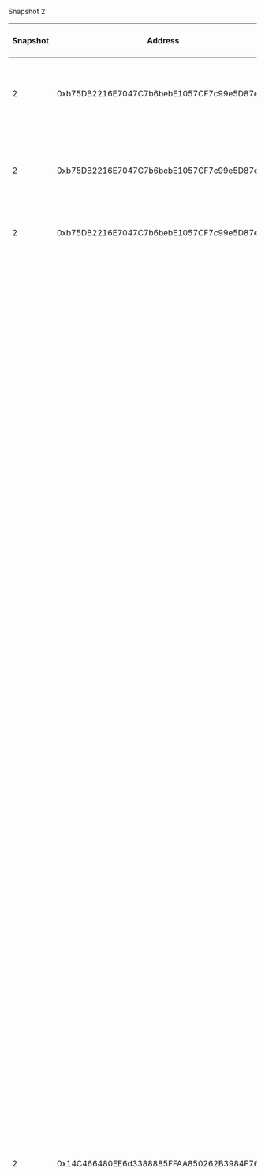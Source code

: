 Snapshot 2
 
 **Snapshot** | **Address** | **Contact** | **Description** | **Rebased Weights** | **Primary MRI** | **Secondary MRI** | **Primary MRI Percent** | **Second Percent** | **Primary MRI Amount** | **Secondary MRI Amount** 
---|---|---|---|---|---|---|---|---|---|---
 2 | 0xb75DB2216E7047C7b6bebE1057CF7c99e5D87eD0 | TheOracle\-Potentiated | "Adminitration of social channels, growth, API dev sourcing for integrations, calls with protocols,onboarded devs for protocols, Operating work for Design tile library and inforgraphics" | "160,000\.00" | 9 |  | 1 | 0 | 160000 | 0 
 2 | 0xb75DB2216E7047C7b6bebE1057CF7c99e5D87eD0 | TheOracle\-Potentiated | "Adminitration of social channels, API dev sourcing for integrations, discussions with protocols, onboarded devs for protocols, dev discussions to develop router, discussions with Moonbeam Foundation and Tanssi for integration" | "120,000\.00" | 9 |  | 1 | 0 | 120000 | 0 
 2 | 0xb75DB2216E7047C7b6bebE1057CF7c99e5D87eD0 | \(https://github\.com/MorpheusAIs/Morpheus/commit/647f110028d99fd6a5a62927cd65114d3336e468\) | "Adminitration of social channels, reorganising the github and changing links across various areas, integrations" | "110,000\.00" | 9 |  | 1 | 0 | 110000 | 0 
 2 | 0x14C466480EE6d3388885FFAA850262B3984F76e1 | "https://github\.com/MorpheusAIs/Morpheus/commit/00fe77030171d53e002e5ad36914227d9cf521c9, https://github\.com/MorpheusAIs/Morpheus/commit/3824d0ee0fe335ac69c4d06dfae7aafac02b08b2, https://github\.com/MorpheusAIs/Morpheus/commit/a76a53a6c2b100d1d09befe776eb851fcd293334, https://github\.com/MorpheusAIs/Morpheus/commit/e0055bbc61b9f19d374b87ec9a2665c8e149a703, https://github\.com/MorpheusAIs/Morpheus/commit/1084eb54edf1efaf81ace28b4f38170b06585a86, https://github\.com/MorpheusAIs/Morpheus/commit/4a9ffc9c606998efae37e47a22d0bcc937973b9c, https://github\.com/MorpheusAIs/Morpheus/commit/6e0f7489d85b89597548718c7cb6735d24cb49db, https://github\.com/MorpheusAIs/Morpheus/commit/3eda9043f774dd423c9a27fd1e66a5da7212a377, https://github\.com/MorpheusAIs/Morpheus/commit/5469c6a91e542a212ac021aeb6349824ca358354, https://github\.com/MorpheusAIs/Morpheus/commit/1dd8c1781416ee4493aba439aa1cde853653f57d, https://github\.com/MorpheusAIs/Morpheus/commit/d75f8a4143c17c9a97e9ce17b4069b1285b92a61, https://github\.com/MorpheusAIs/Morpheus/commit/371aa0dda5447bf30c6234340299526faa4326b3, https://github\.com/MorpheusAIs/Morpheus/commit/6a1a91530b755ecd9d097e78aad863e19d4719ae, https://github\.com/MorpheusAIs/Morpheus/commit/f42bbdafc97fff2f35e33957330393d20568af28, https://github\.com/MorpheusAIs/Morpheus/commit/726ac4580884ed00f2380e77060b3d7822cb2b59, https://github\.com/MorpheusAIs/Morpheus/commit/8b1af912cb6097124dfb3596ac0561b618e45954, https://github\.com/MorpheusAIs/Morpheus/commit/04e87cdb03f91b05f6d51ab06920cfbb707a4a80, https://github\.com/MorpheusAIs/Morpheus/commit/85d80176169d9ec91c6d620bafc477250403bcef, https://github\.com/MorpheusAIs/Morpheus/commit/87af54d734ecada864fc415ada2524e185b637d4, https://github\.com/MorpheusAIs/Morpheus/commit/0e6a8e6ef2ff37b565a5c3fea62758c2b41d63e9, https://github\.com/MorpheusAIs/Morpheus/commit/b7a8b2864d637649507ad97a94793e19315738fd, https://github\.com/MorpheusAIs/Morpheus/commit/9d9d31cb9cfc3e17fc448c7499d15bb8ec926d90, https://github\.com/MorpheusAIs/Morpheus/commit/373fdf722e96d7ba93280f5f77d18d56759c5102, https://github\.com/MorpheusAIs/Morpheus/commit/22b791a940527b0579ad96b3ee3f12ba2f41aca0, https://github\.com/MorpheusAIs/Morpheus/commit/4c8b399148a82cfd9931602bf8fa5dd920230322, https://github\.com/MorpheusAIs/Morpheus/commit/aa01e6c93ef1f12661ffd336cc402d4c7fa76c89, https://github\.com/MorpheusAIs/Morpheus/commit/0271f50ff2fcb9f3c76e2e6bc0c8af3f1ecc839f, https://github\.com/MorpheusAIs/Morpheus/commit/045273189b3cfdbc97018a0e166c49c0b40e32b1, https://github\.com/MorpheusAIs/Morpheus/commit/bfd9b582637fa78c9451d68d90e418dba8d4772a, https://github\.com/MorpheusAIs/Morpheus/commit/17284f1043a3ef17e1c91c5f808043a458936b91, https://github\.com/MorpheusAIs/Morpheus/commit/934eda9a77c980cd8a170830691c7d7fc767089a, https://github\.com/MorpheusAIs/Morpheus/commit/16bdaa93d2d91f6663f3bac8f06e3de7e1f80669, https://github\.com/MorpheusAIs/Morpheus/commit/a75f741babae67a1103756339fce649937995368, https://github\.com/MorpheusAIs/Morpheus/commit/85da429cea87fd3a6dddefad95f6618db159d29d, https://github\.com/MorpheusAIs/Morpheus/commit/f06a2c7ed539239e9a9d982fe086787d5620b552, https://github\.com/MorpheusAIs/Morpheus/commit/55dd591f0be37c4377f6cff7ca0f2191977e2dc1, https://github\.com/MorpheusAIs/Morpheus/commit/58d0125fb853ed6681373b0a629f29aecd13c19a, https://github\.com/MorpheusAIs/Morpheus/commit/c6368029005059c0a0640f784030cc66efa1c70d, https://github\.com/MorpheusAIs/Morpheus/commit/354b3a9a48ba0f96294003affd4ff3d19bd21086, https://github\.com/MorpheusAIs/Morpheus/commit/9c5e34493dad2ae061b7b38b254c4c317fb95ee8, https://github\.com/MorpheusAIs/Morpheus/commit/253c581d216ae7dc3bd6aa63203dbbb3f98e0f4f, https://github\.com/MorpheusAIs/Morpheus/commit/d7b4e0c1f60e44d4478366155536e9c218cbf638, https://github\.com/MorpheusAIs/Morpheus/commit/b95d318a7a3b5617ace476a1defb6e099b03b876, https://github\.com/MorpheusAIs/Morpheus/commit/1215837b32a9562ddaad860b79461eb934680efa, https://github\.com/MorpheusAIs/Morpheus/commit/439799a40b6695ade511cbd94dc9ce98dbe29bd1, https://github\.com/MorpheusAIs/Morpheus/commit/49f368aa88a566a9b9abf0b14e193d015c851e18, https://github\.com/MorpheusAIs/Morpheus/commit/db033703f720d2b1408c19e704e4d696c8d664d8, https://github\.com/MorpheusAIs/Morpheus/commit/5782d29eaf87891c7a0de1d197c6ae9b6d728d46, https://github\.com/MorpheusAIs/Morpheus/commit/ea899addfef60df55295b6da286f99e4ad27728c, https://github\.com/MorpheusAIs/Morpheus/commit/5e3e73cda4688bc2f4ba2f972a74f2c9ab1f236b, https://github\.com/MorpheusAIs/Morpheus/commit/2bdcf07934db51a4a65ded008a4bbe23c2fd023f, https://github\.com/MorpheusAIs/Morpheus/commit/5e6cd544d4e19d2eff69d471c90531378ac7536e, https://github\.com/MorpheusAIs/Morpheus/commit/80ebac62a51ba0fd2e825b6c2c3be4bea525557a, https://github\.com/MorpheusAIs/Morpheus/commit/5a6b9a51e007eb8d82cde64551c972d8ee2a3ace, https://github\.com/MorpheusAIs/Morpheus/commit/38895961b3c73d4759d4a27f18a6400ca96de971, https://github\.com/MorpheusAIs/Morpheus/commit/ef2538036d2813f93abd3ebd705ee31a7866ecb1, https://github\.com/MorpheusAIs/Morpheus/commit/83f9f995470cffd9f23f583088e22b97ffeae7ad, https://github\.com/MorpheusAIs/Morpheus/commit/12fae8a5c060745b3ef75cd56176e0ee129f4b7a, https://github\.com/MorpheusAIs/Morpheus/commit/c72466b35f46b63e55d03999637fc1f866ff8a7b, https://github\.com/MorpheusAIs/Morpheus/commit/b88c5f6f65266ba039c821f102c4fb24fc8e58ce, https://github\.com/MorpheusAIs/Morpheus/commit/591d7fb19d3b9f628269009d8c8ea0041e76e907, https://github\.com/MorpheusAIs/Morpheus/commit/c412cbfd6382c7397692f3a2c4d163a982cab773, https://github\.com/MorpheusAIs/Morpheus/commit/e9cef7c5e9ea9a3202e80222e7007b7a90d1bee4, https://github\.com/MorpheusAIs/Morpheus/commit/522aa6cd8f40e72c9ba8ca81c472107a9c9ef1da, https://github\.com/MorpheusAIs/Morpheus/commit/5ee3a57b5c1150202b03bcd688cde712846501ff, https://github\.com/MorpheusAIs/Morpheus/commit/6506ca7d3a311f5f0163047b779becf4ef8d5509, https://github\.com/MorpheusAIs/Morpheus/commit/6a654213a56e6a95bdb499f6b26b5408b6800e3d, https://github\.com/MorpheusAIs/Morpheus/commit/bea73cdd6d22d7847000d9db30b89f6981248d8f, https://github\.com/MorpheusAIs/Morpheus/commit/b5e50aaa3c950188bea9fb44a07c7fab50d8f8a0, https://github\.com/MorpheusAIs/Morpheus/commit/922479b9fe6700005b0add5e2193af14c041bd13, https://github\.com/MorpheusAIs/Morpheus/commit/ca259e556b8488e4a8df893498fdc546a7f5f287, https://github\.com/MorpheusAIs/Morpheus/commit/960c274a1dea7c59563eb96a9a55a286eda88c4d, https://github\.com/MorpheusAIs/Morpheus/commit/bf7bf7c79ef8115a55c01aa2e5d3cd2832ffe1e1, https://github\.com/MorpheusAIs/Morpheus/commit/1f499f98affbfe888893416e3173bfdc422371f4, https://github\.com/MorpheusAIs/Morpheus/commit/d55c23227f319fbb2fc3deaea33793d98e0f758f, https://github\.com/MorpheusAIs/Morpheus/commit/ea1070bbc7c0cfb15e97b0c0aa712a1140a5bb98, https://github\.com/MorpheusAIs/Morpheus/commit/afedb24eaa2201a23d67acb732c956a416c0c238, https://github\.com/MorpheusAIs/Morpheus/commit/4234c8c9a78419984d88edcf7e77ab5d10b5d855, https://github\.com/MorpheusAIs/Morpheus/commit/21e59bca2fffe2b8826f5b3bb98707fb24feda68, https://github\.com/MorpheusAIs/Morpheus/commit/557e4c91221f64f52410e43ec4dc0d2e44de0f3e, https://github\.com/MorpheusAIs/Morpheus/commit/1e05d2f7b4b751f8375d42f04a8bf84b7f0f3ce0, https://github\.com/MorpheusAIs/Morpheus/commit/7cdf23fe5416386adc55c8ca84321c29ed3246cc, https://github\.com/MorpheusAIs/Morpheus/commit/23a3b8fd2c4f5983434582a5a3b523cae1531d4e, https://github\.com/MorpheusAIs/Morpheus/commit/8a3d40a58368279ac80036c5ff74507c78e2fea7, https://github\.com/MorpheusAIs/Morpheus/commit/25e407a6e539990561beee07e52501eaddddc84d, https://github\.com/MorpheusAIs/Morpheus/commit/179c16208fdc1f9585546faa7ecff2e0ae817b1c, https://github\.com/MorpheusAIs/Morpheus/commit/16bc43c47091ac724e8094f2d42e5272ea0514fb, https://github\.com/MorpheusAIs/Morpheus/commit/c9bca0620eb91fbc149c56809f285f4d8ed74ee5, https://github\.com/MorpheusAIs/Morpheus/commit/eea5094487e152da2504b885b4e8752c81052a06, https://github\.com/MorpheusAIs/Morpheus/commit/81572d3106fe4a40030256272d814d5c7bacd0be, https://github\.com/MorpheusAIs/Morpheus/commit/c44dd9edd8afe0aac993d46796ef1d1e5269a0e4, https://github\.com/MorpheusAIs/Morpheus/commit/ed7a513b6a74a63169994241557cbabee93b762b, https://github\.com/MorpheusAIs/Morpheus/commit/dc726d2437092a6c4ecdf9f5ed3ad59b487830f5, https://github\.com/MorpheusAIs/Morpheus/commit/ca217d9d5e909233cd9e6fb59f1683812e557f00, https://github\.com/MorpheusAIs/Morpheus/commit/7cdb43475c4c277805ef1670b5e3ccf728cd070b, https://github\.com/MorpheusAIs/Morpheus/commit/582c48728e390f70ece9b6fe81991471b556d4d3, https://github\.com/MorpheusAIs/Morpheus/commit/3fd37effd74df98e11d70baa36b39901df561203, https://github\.com/MorpheusAIs/Morpheus/commit/56c5f0f2fa1512e3ea6afa0e128aee2b17cb790c, https://github\.com/MorpheusAIs/Morpheus/commit/78941eefddcfcafb927d283908e70b10005d47a9, https://github\.com/MorpheusAIs/Morpheus/commit/d314143882282a44745dcdef491dfdadad0bb9db, https://github\.com/MorpheusAIs/Morpheus/commit/b8551a77acd129170f5a02e2b97598606aa3e9bd, https://github\.com/MorpheusAIs/Morpheus/commit/65d3e73ba10383e6080a5a52e9e9ef928f0bb707, https://github\.com/MorpheusAIs/Morpheus/commit/975a7407c75eacafa5e08c7390a87385530d90f6, https://github\.com/MorpheusAIs/Morpheus/commit/7955fee53ae6bb979ced8d427148cc2b0893538d, https://github\.com/MorpheusAIs/Morpheus/commit/d633aa2867c7aff10db781b1288b202a8d8ff419, https://github\.com/MorpheusAIs/Morpheus/commit/21fcde0295b988f2a4183b3c300d3618a3d6230b, https://github\.com/MorpheusAIs/Morpheus/commit/c050727911c3c2a8a7db4cddb0835e288f09946f, https://github\.com/MorpheusAIs/Morpheus/commit/9e294b7e4fb04b1a5eff2f1a824f62e048b9c73c, https://github\.com/MorpheusAIs/Morpheus/commit/563a2fcea09b0bea14ab3b653f690b6651a68b6a, https://github\.com/MorpheusAIs/Morpheus/commit/0fe3569559283bc88bce5c6571bd44c1491fa43f, https://github\.com/MorpheusAIs/Morpheus/commit/6e5ca5fbb68863d07042360643420fccbd4389d8, https://github\.com/MorpheusAIs/Morpheus/commit/2f46ca3f7308c5e20fcd40e4a1b1e22ffebf2152, https://github\.com/MorpheusAIs/Morpheus/commit/9aeeff4ae4c9c3c07aa159502b3b86b7b043e828, https://github\.com/MorpheusAIs/Morpheus/commit/cabb59fb08720cfcc9a966b8727065574edef320, https://github\.com/MorpheusAIs/Morpheus/commit/2d6e96fb02430bcd599c5e6af77267b5f6bdd2d6, https://github\.com/MorpheusAIs/Morpheus/commit/7679e3528e934c1eeaf77f8a0bcc4db7a04903cd, https://github\.com/MorpheusAIs/Morpheus/commit/1d4c8862f862b1eafe166a54eafb5c72b8a4cc83, https://github\.com/MorpheusAIs/Morpheus/commit/55f7959077c5f8774be868eba67c57224ddbfd59, https://github\.com/MorpheusAIs/Morpheus/commit/7c4e53e0cbd64c5b6249efc3d54ff042a1452d0c, https://github\.com/MorpheusAIs/Morpheus/commit/ca2f4131806d20c56a04242799503e5dd12e303b, https://github\.com/MorpheusAIs/Morpheus/commit/cf5709c666198c87eec304689848da807a16e551, https://github\.com/MorpheusAIs/Morpheus/commit/2091fdbb5874170b98edbacf539b6c7bbcbf85de, https://github\.com/MorpheusAIs/Morpheus/commit/91a66f0b79d79a8de60408a2d53e36280851042b, https://github\.com/MorpheusAIs/Morpheus/commit/b0ca61fb56903cacdbe071ad0c2628abed39fa49, https://github\.com/MorpheusAIs/Morpheus/commit/41e33e5b86cde2eb24f1cc3983db62c96a504fc6, https://github\.com/MorpheusAIs/Morpheus/commit/a5deb6cf585a6b85f45dc46f207b14c6dc5ebc9a, https://github\.com/MorpheusAIs/Morpheus/commit/9618674f4b853f2a7f04a487d013bc6d9d694f55, https://github\.com/MorpheusAIs/Morpheus/commit/64fc597500b5190950476eebddc69e94a4aeac10, https://github\.com/MorpheusAIs/Morpheus/commit/251214536deee3324ea9ad74e7992d8bbbe45059, https://github\.com/MorpheusAIs/Morpheus/commit/629bcc8519dd214e1ca6694b9a1b560076183234, https://github\.com/MorpheusAIs/Morpheus/commit/afd656bfa81d9daa111d0f43baeb9b1ef55048b2, https://github\.com/MorpheusAIs/Morpheus/commit/28f07e035eabe4091d8cf068fc46bdeabae01b12, https://github\.com/MorpheusAIs/Morpheus/commit/2564ef8cc9c63a902555169d211e38342f6e6565, https://github\.com/MorpheusAIs/Morpheus/commit/e9278a3ebbadca45334a568a1f41bffe6adf3fb3, https://github\.com/MorpheusAIs/Morpheus/commit/0c37c5757e8b315d827dc21afdafff5739c842c3, https://github\.com/MorpheusAIs/Morpheus/commit/3a5802a0eca1900d462223bd4e17f39b0404c723, https://github\.com/MorpheusAIs/Morpheus/commit/c3138b55fc2f9a881d5593999ca4c660c9d22f4c, https://github\.com/MorpheusAIs/Morpheus/commit/8901bc2c600c6800620f818f53c7d94dc4321441, https://github\.com/MorpheusAIs/Morpheus/commit/90c1533f0a26bf5d8ed662f614c442b22882db0ab, https://github\.com/MorpheusAIs/Morpheus/commit/8b26ff1ccbb1cd04f6912f8c38ef810992eea185, https://github\.com/MorpheusAIs/Morpheus/commit/b2698d650841a10577743d9c6e08097c10437d15, https://github\.com/MorpheusAIs/Morpheus/commit/6bcda5438ec3f02609d47b0b9b22698a98f05c8a, https://github\.com/MorpheusAIs/Morpheus/commit/8be52a2af5ca5f8c5436f2d4defd6628a6a91082, https://github\.com/MorpheusAIs/Morpheus/commit/4fd2a8e088e581786d4b962a31423caa091eaa9a, https://github\.com/MorpheusAIs/Morpheus/commit/1e087b7611cf631e81850a9615ae7b18f07d092f, https://github\.com/MorpheusAIs/Morpheus/commit/204604d52f08577469305cf09c1682e893b3d15c, https://github\.com/MorpheusAIs/Morpheus/commit/af7372cf16135f2acba472242b41a68fd23243df, https://github\.com/MorpheusAIs/Morpheus/commit/d6262be9dbd3d8594c4672535439efc6d8e99a90, https://github\.com/MorpheusAIs/Morpheus/commit/874c72f25f79f25508a61bdea6f8157026387338, https://github\.com/MorpheusAIs/Morpheus/commit/140bbac9bfc75c93f8bec7022797e3c9317f3745, https://github\.com/MorpheusAIs/Morpheus/commit/86da6bf43ab34725a4b9834692eaf3fc1aa35222, https://github\.com/MorpheusAIs/Morpheus/commit/d51b3bba0cddaa5f1e23efb4c49517223c1c945c, https://github\.com/MorpheusAIs/Morpheus/commit/587c9e3d1ce837a041cf8eaf3a7074b7be4b36af, https://github\.com/MorpheusAIs/Morpheus/commit/dd9eac2e78dfdca562ef082d43a3ce237b28416b, https://github\.com/MorpheusAIs/Morpheus/commit/f8f59b4ff85c9f4b178d5911731382b16bb1d8aa, https://github\.com/MorpheusAIs/Morpheus/commit/887d13e6e058b92ab1e55d29645eef5b5e4bbc64, https://github\.com/MorpheusAIs/Morpheus/commit/42bd56acc2e3f5a47f583a2a7b6e426894134431, https://github\.com/MorpheusAIs/Morpheus/commit/0a92d8e7bc776f62ac8f7924b7b27e1c7df4160f, https://github\.com/MorpheusAIs/Morpheus/commit/ba1e4a2f159971d035033cb26aa2771476192e45, https://github\.com/MorpheusAIs/Morpheus/commit/6f918fe5c19f46c9955cf3ac1c97373ac73d133a, https://github\.com/MorpheusAIs/Morpheus/commit/376c3a9ec87a4ebef9dc4e3abd8926dedec6e1ca, https://github\.com/MorpheusAIs/Morpheus/commit/83141f53cbd33728c418453481fd22ffc530c233, https://github\.com/MorpheusAIs/Morpheus/commit/66739f18784f6cec17df63cd9e51d5fee3b34e53, https://github\.com/MorpheusAIs/Morpheus/commit/03c4640308636fc7d24e1fb17827b744c1817946, https://github\.com/MorpheusAIs/Morpheus/commit/c431ecf599da0abf589dab32eeb701f9cd67094a, https://github\.com/MorpheusAIs/Morpheus/commit/1d76cc2411730d9b4a3637bef5cf755bcd38e42f, https://github\.com/MorpheusAIs/Morpheus/commit/2e2710a4c410870a1da7661547d893ba28aeadbe, https://github\.com/MorpheusAIs/Morpheus/commit/0dd0a623fcab1583856327818fee3350aa9c0460, https://github\.com/MorpheusAIs/Morpheus/commit/3a3412f2c18564ef3198f32c5eb0fee9b945a7a6, https://github\.com/MorpheusAIs/Morpheus/commit/4cb8b1400c031aa968d7f9dbd9d5ff73c8cd9532, https://github\.com/MorpheusAIs/Morpheus/commit/f6aa97f80e64d5dbedb03ad2ae82e0dbf77dfce6, https://github\.com/MorpheusAIs/Morpheus/commit/5ef3f6bdf2806aa8dd21f360bd11db3414121ecf, https://github\.com/MorpheusAIs/Morpheus/commit/26b0d19b59caf7c5a4196a8ae4bc503ba3149ebc, https://github\.com/MorpheusAIs/Morpheus/commit/441849d57c68220b9f4d03aee8705c8a76d310bc, https://github\.com/MorpheusAIs/Morpheus/commit/b6d92e9f9dbe0653b5a00cfe35c85dd58475dba6, https://github\.com/MorpheusAIs/Morpheus/commit/527444f3c7e1d8a04e2aa8c88de2d6f81cfe9c8e, https://github\.com/MorpheusAIs/Morpheus/commit/044fb22ae5c7f3e6d4b9c0beccfe14467de291b8, https://github\.com/MorpheusAIs/Morpheus/commit/5d6ef1674d5ce10752e164a1f752e5dab51c3194, https://github\.com/MorpheusAIs/Morpheus/commit/e01aab9027f0293322e5552ec51c0e543cf91a69, https://github\.com/MorpheusAIs/Morpheus/commit/704b864772e680e56e464ff14720270cd94a34d3, https://github\.com/MorpheusAIs/Morpheus/commit/d4e5f7bb9ae69eff32f6ee00399a2f0bab34aa9d, https://github\.com/MorpheusAIs/Morpheus/commit/2eaa89e1cf9f6381e9a96c3e2c9dab95bd1fb487, https://github\.com/MorpheusAIs/Morpheus/commit/ebeeb0ce7e396509ec9b638ba31b60bf2de166e9, https://github\.com/MorpheusAIs/Morpheus/commit/0ff83e4c2186937a1fb6858a127e02e8e67acc71" | Edits to the Yellowstone Compute Model paper and merger to Github\. Created testing reports on Smart Contracts\. Review of pull requests and Code contributions for paper translations\. Smart Contract review and bug identification\. Paper proposing the Techno Capital Machine \(TCM\)\. | "80,000\.00" | 4 |  | 1 | 0 | 80000 | 0 
 2 | 0x06fe938d02C4AB732Db5918dA83Eeb712AD453Ad | \#49 | Spell check code contribution weight | "4,000\.00" | 1 | 6 | 0\.5 | 0\.5 | 2000 | 2000 
 2 | 0x06fe938d02C4AB732Db5918dA83Eeb712AD453Ad | MorpheusAIs/Morpheus\#624 | French installation guide | "4,000\.00" | 1 | 10 | 0\.25 | 0\.75 | 1000 | 3000 
 2 | 0x0Ba7a85Af6323686a1fE29423bd72c2ce81Fe923 | @TigerBuidl | Building FAQ for Morpheus community\. | "16,000\.00" | 9 |  | 1 | 0 | 16000 | 0 
 2 | 0x0d2065e3Ed3E36919b2AD12FDA8E428Da91bb28D | https://dune\.com/potato6969/morpheus\-fair\-launch and MorpheusAIs/Morpheus\#587 | Dune Dashboard and Guide for TCM Contracts Data Analysis | "40,000\.00" | 4 |  | 1 | 0 | 40000 | 0 
 2 | 0x0D56bAF5Ec33E9EA364BD1e1Ce7AffBF2d457Ec8 | https://drive\.google\.com/file/d/14a43HQu7Da33xRtrtlBUbJIM8e2gJ8Ss/view?usp=sharing | Morpheus node architecture | "300,000\.00" | 4 | 9 | 0\.8 | 0\.2 | 240000 | 60000 
 2 | 0x0D56bAF5Ec33E9EA364BD1e1Ce7AffBF2d457Ec8 | https://drive\.google\.com/file/d/1wRYjtIzVgYQkvuo6SsUZrkat83W2MF7v/view?usp=sharing | Morpheus wallet UI design | "80,000\.00" | 3 | 9 | 0\.8 | 0\.2 | 64000 | 16000 
 2 | 0x0D56bAF5Ec33E9EA364BD1e1Ce7AffBF2d457Ec8 | https://drive\.google\.com/file/d/1wRYjtIzVgYQkvuo6SsUZrkat83W2MF7v/view?usp=sharing | Morpheus provider marketplace UI design | "100,000\.00" | 4 |  | 1 | 0 | 100000 | 0 
 2 | 0x0D56bAF5Ec33E9EA364BD1e1Ce7AffBF2d457Ec8 | https://drive\.google\.com/file/d/1cDVXvzYaRnDArzh9QPE4W\-KDG1obUzyC/view?usp=sharing | Router architecture and logic flows | "100,000\.00" | 7 |  | 1 | 0 | 100000 | 0 
 2 | 0x0D56bAF5Ec33E9EA364BD1e1Ce7AffBF2d457Ec8 | https://docs\.google\.com/document/d/1\_3JAxTBsrUXM6wkyLGZx58FlPYj1cbWv1yS8PhLV4s4/edit?usp=sharing | Morpheus Ecosystem Smart Contract | "160,000\.00" | 1 | 6 | 0\.5 | 0\.5 | 80000 | 80000 
 2 | 0x14589BDFdbe3044501044df5B6d53be2f47e92e5 | MorpheusAIs/Morpheus\#618 | Check and Use OLLAMA\_HOST environment variable | "2,000\.00" | 3 | 9 | 0\.8 | 0\.2 | 1600 | 400 
 2 | 0x14589BDFdbe3044501044df5B6d53be2f47e92e5 | \#13 | Translated whitepaper and yellowpaper to Traditional Chinese | "4,000\.00" | 1 | 10 | 0\.25 | 0\.75 | 1000 | 3000 
 2 | 0x2567D753e50159EffcCaB3DA32c960148C93e1a5 | MorpheusAIs/Morpheus\#628 | "Whitepaper, Yellow paper, Compute model tranlations in Malayalam language for smc\.org\.in Malayalam computing community" | "4,000\.00" | 1 | 6 | 0\.5 | 0\.5 | 2000 | 2000 
 2 | 0x28D3bDeCE9A0c7F54687F734fA73fBA04ECf5785 | MorpheusAIs/Morpheus\#569 | Translated Yellowpaper into Korean | "16,000\.00" | 1 | 10 | 0\.25 | 0\.75 | 4000 | 12000 
 2 | 0x2e84B79dd9773d712f9D20a98C4ee76541B9533D | MorpheusAIs/Morpheus\#627 | Added send button to Morpheus main UI | "16,000\.00" | 3 | 9 | 0\.8 | 0\.2 | 12800 | 3200 
 2 | 0x31E985b4f7af6B479148d260309B7BcEcEF0fa7B | MorpheusAIs/Morpheus\#332 | Translated the whitepaper from English to Swedish | "30,000\.00" | 1 |  | 0\.5 | 0\.5 | 15000 | 15000 
 2 | 0x3476ee81BA812D56b571bCc2e6122De698084E15 | https://morstats\.info and MorpheusAIs/Morpheus\#601 | Capital Provider Dashboard and Guide for stETH and MOR Calculations | "50,000\.00" | 6 |  | 1 | 0 | 50000 | 0 
 2 | 0x3476ee81BA812D56b571bCc2e6122De698084E15 | "\#19 , \#22 , https://github\.com/MorpheusAIs/MRC , https://github\.com/MorpheusAIs/Docs/blob/main/\!KEYDOCS%20README%20FIRST\!/Fair%20Price%20Discovery\.md , https://docs\.google\.com/document/d/1uMvRT\_WA1KqJAkoHbs7fxDkMtYrcdprXrbOmssEXtGg/edit , MorStats\.info" | "Updated MorStats\.info with stETH withdrawals, yield, resources, and price analytics\. Proofread, collaborated, and contributed to the following documents: Fair Price Discovery, Fair Launch Process, Waterloo Community Model, Code Contributor Weights Guide" | "104,000\.00" | 6 |  | 1 | 0 | 104000 | 0 
 2 | 0x3476ee81BA812D56b571bCc2e6122De698084E15 | "Morstats\.info , \#51 , \#52 , https://docs\.google\.com/document/d/1PYeWnu3KpQdExwwuKFgGbRl9eajc6oP1poEQZmf7S2w/edit , https://docs\.google\.com/document/d/1TfnIJXGCJWVPNFrXnbHvoZBs2KOauZQZz6GOhAeTCcI/edit\#heading=h\.rqskt7b9rus2, https://docs\.google\.com/document/d/1uMvRT\_WA1KqJAkoHbs7fxDkMtYrcdprXrbOmssEXtGg/edit?usp=sharing , https://github\.com/MorpheusAIs/Docs/blob/main/\!KEYDOCS%20README%20FIRST\!/Fair%20Price%20Discovery\.md , https://docs\.google\.com/document/d/15d9VkMinNykq0i9LCxjqb9Dz\_p8E73GRkV8GPFjp1aA/edit" | "Morstats\.info code weights table, calculators, MOR market cap analytics, and updated for community feedback\. Collaborated, developed analytics for, and helped to create and test the following concepts: Fair Price Discovery and AMM Launch, Protection Fund Diversification, Waterloo Community Model, Code Contributor Weights Guide, Dev Morpheus U3 aka Signaling Fair Launch" | "86,000\.00" | 6 |  | 1 | 0 | 86000 | 0 
 2 | 0x3476ee81BA812D56b571bCc2e6122De698084E15 | "Morstats\.info , \#51 , \#52 , https://docs\.google\.com/document/d/1PYeWnu3KpQdExwwuKFgGbRl9eajc6oP1poEQZmf7S2w/edit , https://docs\.google\.com/document/d/1TfnIJXGCJWVPNFrXnbHvoZBs2KOauZQZz6GOhAeTCcI/edit\#heading=h\.rqskt7b9rus2, https://docs\.google\.com/document/d/1uMvRT\_WA1KqJAkoHbs7fxDkMtYrcdprXrbOmssEXtGg/edit?usp=sharing , https://github\.com/MorpheusAIs/Docs/blob/main/\!KEYDOCS%20README%20FIRST\!/Fair%20Price%20Discovery\.md , https://docs\.google\.com/document/d/15d9VkMinNykq0i9LCxjqb9Dz\_p8E73GRkV8GPFjp1aA/edit" | "Morstats\.info code weights table, calculators, MOR market cap analytics, and updated for community feedback\. Collaborated, developed analytics for, and helped to create and test the following concepts: Fair Price Discovery and AMM Launch, Protection Fund Diversification, Waterloo Community Model, Code Contributor Weights Guide, Dev Morpheus U3 aka Signaling Fair Launch" | "86,000\.00" | 6 |  | 1 | 0 | 86000 | 0 
 2 | 0x3476ee81BA812D56b571bCc2e6122De698084E15 | "\#19 , \#22 , https://github\.com/MorpheusAIs/MRC , https://github\.com/MorpheusAIs/Docs/blob/main/\!KEYDOCS%20README%20FIRST\!/Fair%20Price%20Discovery\.md , https://docs\.google\.com/document/d/1uMvRT\_WA1KqJAkoHbs7fxDkMtYrcdprXrbOmssEXtGg/edit , MorStats\.info" | "Updated MorStats\.info with stETH withdrawals, yield, resources, and price analytics\. Proofread, collaborated, and contributed to the following documents: Fair Price Discovery, Fair Launch Process, Waterloo Community Model, Code Contributor Weights Guide" | "104,000\.00" | 6 |  | 1 | 0 | 104000 | 0 
 2 | 0x478aC52c212d5e98EdF0e5877f50AfF38f1f647E | \#6 | Discovered bug: 7 day withdrawal lock resets after staking more stETH for total stETH contributed | "4,000\.00" | 6 |  | 1 | 0 | 4000 | 0 
 2 | 0x478aC52c212d5e98EdF0e5877f50AfF38f1f647E | https://youtu\.be/BevLkb\-m1fs?si=Qtzi0vd\_oZXFL70O | Guide to provide capital | "10,000\.00" | 6 |  | 1 | 0 | 10000 | 0 
 2 | 0x478aC52c212d5e98EdF0e5877f50AfF38f1f647E | https://youtu\.be/UdhbLkJA3pA?si=qTf4xQWTQOSZHVuQ | How to use dashboards | "10,000\.00" | 6 |  | 1 | 0 | 10000 | 0 
 2 | 0x4E1ebaf42b37Fa8af7a5544F06E8c4aefe06F0B8 | MorpheusAIs/Morpheus\#540 | Reviewed language etc | "2,000\.00" | 6 |  | 1 | 0 | 2000 | 0 
 2 | 0x502e6D422ea4538aE2AF21564dfeeC39e3068dB8 | "MorpheusAIs/Morpheus\#595 , MorpheusAIs/Morpheus\#594" | Proofread and corrected typo errors | "4,000\.00" | 6 |  | 1 | 0 | 4000 | 0 
 2 | 0x50c7455004f331258E1Acb0a8D526176a1e60980 | MorpheusAIs/Morpheus\#632 | "Setup a test suite and wrote test suite for ollama integration of electron application, all apis of ollama are now covered with success and failure unit tests; added error checking for response stream, fixed variable scope issue in ollama integration, added code coverage calculation, jest configurations; added editor specific files from gitignore" | "38,000\.00" | 4 |  | 0\.8 | 0\.2 | 30400 | 7600 
 2 | 0x5160E91cD5D6b8c3cb5103bE4C470eaC6f123f03 | "https://github\.com/MorpheusAIs/Morpheus/pull/634/commits/18ca822b43e114204a57ea8b2efadca2552bda1e , https://github\.com/MorpheusAIs/Docs/pull/58/commits/7ed191ed04d3ee121cdcd5d7f8d1c95ba6c62b39" | "Integrations, dashboard" | "100,000\.00" | 6 |  | 1 | 0 | 100000 | 0 
 2 | 0x5694baAEaCa2C419306c9Bf5dbfdAC7F92c7704c | https://github\.com/MorpheusAIs/Docs/blob/main/Asset/Design%20Library\.md | AnonG updated Design Element Collections and Creation of Assets | "20,000\.00" | 9 |  | 1 | 0 | 20000 | 0 
 2 | 0x62aF7c48Cf412162465A8CaFdE44dFb17bA96038 | "MorpheusAIs/Morpheus\#484, MorpheusAIs/Morpheus\#518" | "Editing, adding info to EN whitepapper, Yellow paper and TCM Helping questions and answers to FAQ to Oracle, adding FAQ to Github, Alinging UA and RU TCM, WP and Yellowstone model with EN version, Test dashboard \+ feedback with findings, translated announcements to RU and UA, helping newcomers with questions and navigation, assisting with issues, facilitating conversations, moderating Ukrainian and Russian language channels" | "64,000\.00" | 1 | 6 | 0\.5 | 0\.5 | 32000 | 32000 
 2 | 0x62aF7c48Cf412162465A8CaFdE44dFb17bA96038 | "MorpheusAIs/Morpheus\#484 , MorpheusAIs/Morpheus\#518, MorpheusAIs/Morpheus\#589, MorpheusAIs/Morpheus\#630" | "Update documentation, WP, Yellowstone, TCM, testing dashboard, mainnet SC deposit guide, Morpheus Meetup Guide, Morpheus Tokenomics doc, financial indicators for MOR, contributing ideas and content to MORstats, administration and moderation of socials, discord tech support" | "310,000\.00" | 4 |  | 1 | 0 | 310000 | 0 
 2 | 0x62aF7c48Cf412162465A8CaFdE44dFb17bA96038 | "MorpheusAIs/Morpheus\#646, MorpheusAIs/Morpheus\#650, \#8, \#11, \#12, \#14, \#15, \#24, \#45" | "Reorganisation of the /Docs repository, including moving files, restructuring folders structure, fixing links; keeping documentation up to date; research for anti\-MEV solutions; contributions to fair price discovery doc; administration and moderation of socials, discord tech support; holding an AMA with David Johnston on Discord" | "226,000\.00" | 1 | 10 | 0\.25 | 0\.75 | 56500 | 169500 
 2 | 0x63e55D70e546Bf5276F13888058160a5583D2BD1 | Overview of Morpheus Fair Launch Dune Dashboard | "A dashboard that gives an overview of the stETH stakers on Morpheus Protocol, giving an insight of the protocol's fair launch traction\. The metrics include number of unique depositors, withdrawers, net stakers and their corresponding amount in stETH and USD" | "2,000\.00" | 6 |  | 1 | 0 | 2000 | 0 
 2 | 0x65DF6F7E5897b033CAcF77447f0fe274aa03B156 | "https://github\.com/MorpheusAIs/Morpheus/blob/main/Asset/Design%20Library\.md, \(https://github\.com/MorpheusAIs/Morpheus/commit/647f110028d99fd6a5a62927cd65114d3336e468\)" | "Administration of Socials, Medium, Design elements, Social graphics, infographics, Design of 4C Sigils, FAQ reiterations, Integrations" | "360,000\.00" | 4 |  | 1 | 0 | 360000 | 0 
 2 | 0x65DF6F7E5897b033CAcF77447f0fe274aa03B156 | "https://github\.com/MorpheusAIs/Docs/blob/main/Asset/Design%20Library\.md, \(https://github\.com/MorpheusAIs/Morpheus/commit/647f110028d99fd6a5a62927cd65114d3336e468\)" | "Administration of Socials, Design elements, Decemination of Morpheus materials, infographics, FAQ reiterations, Integrations, Alpha Dashboard, Testing of morstats, ideations of AMM, testing of 0\.0\.6 implementation\." | "160,000\.00" | 4 |  | 1 | 0 | 160000 | 0 
 2 | 0x6b11a53f72503CfE069818c96f2173506E89B2d0 | https://github\.com/MorpheusAIs/Morpheus/commit/5318ccda60698a7336ab6412e3813530c8d179ca | Add guide on how to install morpheus on windows | "5,000\.00" | 3 | 9 | 0\.8 | 0\.2 | 4000 | 1000 
 2 | 0x6e48adc8c660b6eb83abfefc918f19604bbcb89a | "MorpheusAIs/Lite\-Client\#29 , MorpheusAIs/Lite\-Client\#31 , MorpheusAIs/Lite\-Client\#33 , MorpheusAIs/Lite\-Client\#27 , https://docs\.google\.com/document/d/18MrUJrxxUqw9CaXNlcgNbRxr1Va4Owzv7kv6p8pKgKo , MorpheusAIs/Lite\-Client\#39 , MorpheusAIs/Lite\-Client\#40 , MorpheusAIs/Lite\-Client\#43 , https://docs\.google\.com/document/d/1tjsvGwrOzrqPpzhWQxVWmsVnrPz8cNZNAazO285VM3o , https://docs\.google\.com/document/d/181KlGZ7du2wkg9ie\-nQw4f4wHlotZwvA1ICVK2jhorc/edit" | "Coding, testing, and collaboration in launching Node 0\.0\.6\. Reviewed PRs\. Made SmartAgent V1 tech spec for design and milestoning collaboration\. Contributing/continuing to contribute to smart agent / router brainstorming sessions for the direction of both\. Implemented UI/UX changes for light node client\. Paired on defining MOR\-20 template\. Research/design/begin development on mor\.software v2" | "230,000\.00" | 4 | 9 | 0\.8 | 0\.2 | 184000 | 46000 
 2 | 0x76c22534B60B5dbbe16e9Fc0325435fd68550Bf3 | Proof of Capital Dune Dashboard | A Dune dashboard to track the progress of Morpheus fair launch | "2,000\.00" | 6 |  | 1 | 0 | 2000 | 0 
 2 | 0x80CdcF57f42C6BfB429b245d798ee46b9F71Edea | MorpheusAIs/Morpheus\#517 | First Smart Agent | "140,000\.00" | 2 |  | 1 | 0 | 140000 | 0 
 2 | 0x8b194B58B47ff0008ac89a99e54cFdB3ca2f4a5F | MorpheusAIs/Morpheus\#30 | Fully translated Whitepaper to Vietnamese \- intending to keep updated | "2,000\.00" |  |  |  | 1 | 0 | 2000 
 2 | 0x8d7D04B3679074ff3FBE64f92b24aDB31a602b35 | "https://github\.com/MorpheusAIs/Node, https://mor\.software, https://github\.com/MorpheusAIs/Docs" | "Morpheus 0\.0\.6, mor\.software, repo management, setup of liet client from node and morpheus lumerin node" | "274,000\.00" | 3 | 9 | 0\.8 | 0\.2 | 219200 | 54800 
 2 | 0x8d7D04B3679074ff3FBE64f92b24aDB31a602b35 | "https://github\.com/MorpheusAIs/Node, https://github\.com/MorpheusAIs/Docs" | "Morpheus 0\.0\.6, mor\.software, repo management, setup of liet client from node and morpheus lumerin node" | "276,000\.00" | 3 | 9 | 0\.8 | 0\.2 | 220800 | 55200 
 2 | 0x8d7D04B3679074ff3FBE64f92b24aDB31a602b35 | "https://mor\.software, MorpheusAIs/Morpheus\#106, MorpheusAIs/Morpheus\#633, MorpheusAIs/Morpheus\#606, MorpheusAIs/Morpheus\#576, MorpheusAIs/Morpheus\#618, MorpheusAIs/Morpheus\#527" | "mor\.software MVP, issues and pull requests, onboarding" | "326,000\.00" | 8 |  | 1 | 0 | 326000 | 0 
 2 | 0x8e027FCf704c0881aA52c9AFe161b45B6E14c2Da | MorpheusAIs/Morpheus\#658 MorpheusAIs/Lite\-Client\#44 | UI improvement and API integration for listing locally installed models | "16,000\.00" | 2 |  | 1 | 0 | 16000 | 0 
 2 | 0x8ed1221d896a32a1a37a4c6b67577e7eaa67b2d3 | https://github\.com/MorpheusAIs/Docs/blob/main/\!KEYDOCS%20README%20FIRST\!/WhitePaper\.md | Helped construct tokenomics and mechanism design for Morpheus | "6,000\.00" | 1 | 6 | 0\.5 | 0\.5 | 3000 | 3000 
 2 | 0x8ed1221d896a32a1a37a4c6b67577e7eaa67b2d3 | https://github\.com/MorpheusAIs/Docs/blob/main/\!KEYDOCS%20README%20FIRST\!/WhitePaper\.md | Helped construct tokenomics and mechanism design for Morpheus | "6,000\.00" | 1 | 10 | 0\.25 | 0\.75 | 1500 | 4500 
 2 | 0x8eecf398819b87547cb178daaef9ecde3597bfab | https://github\.com/MorpheusAIs/MRC | "Assisted in research and development for the creation of the ""Building the Foundation: Phased AMM Deployment in Morpheus"" document\. Conducted scenario analysis on various initiation possibilities\. Collaborated with other community members to explore alternative launch mechanisms" | "160,000\.00" | 6 |  | 1 | 0 | 160000 | 0 
 2 | 0x90B77ba59889A1EC737B4eBC8C78B69f7578BB46 | "MorpheusAIs/Morpheus\#106 , MorpheusAIs/Morpheus\#294" | "Testing and troubleshooting models for each version from 0\.0\.1 \- 0\.0\.6 consisting of UI and UX issue/bug identification and resolution, documention" | "50,000\.00" | 3 | 9 | 0\.8 | 0\.2 | 40000 | 10000 
 2 | 0x9f953211e1C05548B9A4fc8eD3Ea3Ee90B971E5F | https://github\.com/MorpheusAIs/Morpheus/commit/2d37b70a02bd4b3abc3f3d716f344764045e301a | Albanian whitepaper translation | "4,000\.00" | 1 | 6 | 0\.5 | 0\.5 | 2000 | 2000 
 2 | 0xA94b40c53432f0576E64873CE1CEAd1aae62Fc90 |  | Best Practice \#7 | "20,000\.00" | 1 | 10 | 0\.25 | 0\.75 | 5000 | 15000 
 2 | 0xaA5CaAcfD7a79A3A3B7d99D0c35DB90AF8C27676 | MorpheusAIs/Morpheus\#597 | Spell check and natural language corrections | "4,000\.00" | 1 | 6 | 0\.5 | 0\.5 | 2000 | 2000 
 2 | 0xaA5CaAcfD7a79A3A3B7d99D0c35DB90AF8C27676 | MorpheusAIs/DashBoard\#28 | Pull request for Dashboard repo \- Fixes an issue raised by a user MorpheusAIs/DashBoard\#14and update to messages | "6,000\.00" | 6 |  | 1 | 0 | 6000 | 0 
 2 | 0xbac0086453F04Abc25539A1d5D90f797419F9842 | MorpheusAIs/Morpheus\#486 | "Fixing the local morpheus client, ollama spawning, asar packaging, Electron CSP" | "240,000\.00" | 3 | 9 | 0\.8 | 0\.2 | 192000 | 48000 
 2 | 0xBb7eF56b6efC4a93Df7c1258Ac994fcE297EAe6B | https://github\.com/MorpheusAIs/Docs/commit/97dc32f3fe0cb5834b3b6c2fa8e760b461aaa766https://github\.com/MorpheusAIs/Docs/commit/172749c1ecfad6a47efc876f0dc3728d14285eff | Translation white/yellowpaper to Bengali | "2,000\.00" | 1 | 10 | 0\.25 | 0\.75 | 500 | 1500 
 2 | 0xbc012fae5b08b244ae680b307a1e03f697d337f6 | MorpheusAIs/Morpheus\#547 | Add funds protection doc translations | "16,000\.00" | 1 | 6 | 0\.5 | 0\.5 | 8000 | 8000 
 2 | 0xC16C04dE65E2EBA60B78294E23953f5EB17F9202 | https://github\.com/MorpheusAIs/tree/rag\-feature\-branchhttps://github\.com/MorpheusAIs/Morpheus/tree/rag\-feature\-branch | "LLamaIndex, Langchain and JSON RPC APIs" | "160,000\.00" | 2 |  | 1 | 0 | 160000 | 0 
 2 | 0xC54d82BD1255a7C7b605f5D6c56823Fd3188ADb9 | \#9 | Translation of Polish paper | "2,000\.00" | 1 | 10 | 0\.25 | 0\.75 | 500 | 1500 
 2 | 0xc97eEB4223D5b33222ced576C8B73F4c81978Dac | MorpheusAIs/Morpheus\#506 | Translated yellowstone whitepaper into Korean | "16,000\.00" | 1 | 6 | 0\.5 | 0\.5 | 8000 | 8000 
 2 | 0xCC5e733cB2E7a59EFC5463575EfC3584D5922486 | "https://github\.com/MorpheusAIs/Morpheus/tree/0\.0\.5, https://github\.com/MorpheusAIs/Morpheus/blob/006\-alpha\-fix\-2/Contributions/Code%20\-%20Proof\_Of\_Contribution\.md" | "0\.0\.5 build, test, package, sign, publish, diagramming, instructions, 0\.0\.6\-alpha\-fix\-2" | "1,720,000\.00" | 3 | 9 | 0\.8 | 0\.2 | 1376000 | 344000 
 2 | 0xd406993dB46F6f415C2DDD1620081A37188d43c9 | \#32 | Expansive Urdu Translations for Enhanced Global Reach | "2,000\.00" | 1 | 10 | 0\.25 | 0\.75 | 500 | 1500 
 2 | 0xe4C6B02b6095A18D4FF867218A31ff7b11C3e828 | https://youtu\.be/PiZnvLYvXCI | Educational materials: explainer vid for the techno capital machine whitepaper | "10,000\.00" | 4 |  | 1 | 0 | 10000 | 0 
 2 | 0xe4C6B02b6095A18D4FF867218A31ff7b11C3e828 | https://www\.dropbox\.com/scl/fi/czsstt88iz2njze2gusek/MTV\.ADB\.1\.25\.24\.EG\-Building\-the\-future\-of\-Web3\-Space\.RL\.mp4?rlkey=e6fmhbfxxpmpw5jcqnebiuaj2&dl=0 | Educational materials: downloadable/reusable vertical micro content on the TCM explainer vid | "10,000\.00" | 4 |  | 1 | 0 | 10000 | 0 
 2 | 0xe4C6B02b6095A18D4FF867218A31ff7b11C3e828 | https://www\.dropbox\.com/scl/fi/jlb5934fcqd4iemeh1a3m/MTV\.ADB\.1\.25\.24\.EG\-Influence\-Project\-Growth\-Revised\.mp4?rlkey=596j3zz2pxxoeo6qxca97vb6b&dl=0 | Educational materials: downloadable/reusable vertical micro content on the TCM explainer vid | "10,000\.00" | 4 |  | 1 | 0 | 10000 | 0 
 2 | 0xe4C6B02b6095A18D4FF867218A31ff7b11C3e828 | https://www\.youtube\.com/playlist?list=PLko1NeTe2LV7rWl49Z34qeuTK7zlrf8DE | Educational materials: batch of micro content of David Johnston's NABs speech\. Downloadable/reusable for marketing/education purposes | "10,000\.00" | 4 |  | 1 | 0 | 10000 | 0 
 2 | 0xe4D28FE30829A825B7379EF28d5d91174436C899 | "https://github\.com/MorpheusAIs/Docs/blob/main/Asset/Design%20Library\.md, \(https://morpheus\-dashboard\.vercel\.app/\)" | "AnonP Major Design work for Sigils, Posters Design, Sticker Design, Dashboard Designs, Logos and new updated infographics" | "40,000\.00" | 9 |  | 1 | 0 | 40000 | 0 
 2 | 0xe70Ac2bAFdcD047B34dfB4B056bFDb941b91b0c9 | "MorpheusAIs/Lite\-Client\#48 , https://github\.com/MorpheusAIs/Node/pull/48/commits/7eb5f9aff2264981d9c59338040927bb5f3ddbc3" | improvement of user journey and UX/UI | "4,000\.00" | 6 |  | 1 | 0 | 4000 | 0 
 2 | 0xFa126C09DB44851BFa6bD9D70016f499fdc5586D | MorpheusAIs/Morpheus\#522 | UI style adjustments | "16,000\.00" | 6 |  | 1 | 0 | 16000 | 0 
 2 | 0xFA47FA4f95110Bce0B7716056f41e5D982BBfBba | "MorpheusAIs/Morpheus\#317, MorpheusAIs/Morpheus\#285" | Tranlation for Central Asia | "50,000\.00" | 1 | 6 | 0\.5 | 0\.5 | 25000 | 25000 
 2 | 0x298a247D7a265BF9e904545209254e4777e531C3 | MorpheusAIs/Morpheus\#597 | Spell check and natural language corrections \(Snapshot 2\) | "4,000\.00" | 1 | 10 | 0\.25 | 0\.75 | 1000 | 3000 
 2 | 0x298a247D7a265BF9e904545209254e4777e531C3 | https://github\.com/MorpheusAIs/Docs/blob/main/\!KEYDOCS%20README%20FIRST\!/Code%20Contributor%20Best%20Practices\.md | Implementations 4 and 6\. Adding best practices for MOR20 | "50,000\.00" | 4 |  | 1 | 0 | 50000 | 0 
 2 | 0x8388298D1B9601CE2da78127605570b4878f2cFa | Security Repo Implementation Request | Security Advisory Consult for February\. Helping with multi\-sig setup and security best practices to prepare for deployment and third\-party audits | "16,000\.00" | 5 |  | 1 | 0 | 16000 | 0 
 2 | 0x6869873b33d6fB4C4daE4316A7B59f24C5D96FB3 | "https://github\.com/MorpheusAIs/MRC/blob/main/IN%20PROGRESS/MRC25\.md, https://github\.com/LachsBagel/moragents" | "Coordinating with agent builders, development of simple eth agent, integration of price fetcher and swap agents \(ongoing\), Dockerized approach for easier agent ingress, Lake Travis Whitepaper\. " | "80,000\.00" | 2 |  | 1 | 0 | 80000 | 0 
 2 | 0x8bfA2307C282f114F4F3384FE88957EB4ED47588 | MorpheusAIs/Morpheus\-Lumerin\-Node\#8 | "Router design, smart contract coding, Morpheus plugin and UI update, Proxy router Install" | "1,500,000\.00" | 7 |  | 1 | 0 | 1500000 | 0 
 2 | 0xEB364E3Bd1684F598EcB5d450EAA004F4c71Ea50 | Outlining of Mor20 Project Integrations | Outlining of Mor20 Project Integrations \| Prep for NY | "20,000\.00" | 4 |  | 1 | 0 | 20000 | 0 
 2 | 0x682AA10aE360Dd84AFF56E121D77bD6BE0ca04f3 | https://github\.com/MorpheusAIs/Morpheus\-Lumerin\-Node | "Morpheus <> Akash inference setup, Denver summit and speaking" | "80,000\.00" | 7 |  |  |  |  |  


